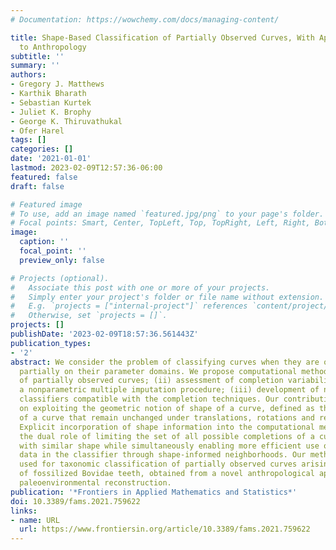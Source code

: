 ```yaml
---
# Documentation: https://wowchemy.com/docs/managing-content/

title: Shape-Based Classification of Partially Observed Curves, With Applications
  to Anthropology
subtitle: ''
summary: ''
authors:
- Gregory J. Matthews
- Karthik Bharath
- Sebastian Kurtek
- Juliet K. Brophy
- George K. Thiruvathukal
- Ofer Harel
tags: []
categories: []
date: '2021-01-01'
lastmod: 2023-02-09T12:57:36-06:00
featured: false
draft: false

# Featured image
# To use, add an image named `featured.jpg/png` to your page's folder.
# Focal points: Smart, Center, TopLeft, Top, TopRight, Left, Right, BottomLeft, Bottom, BottomRight.
image:
  caption: ''
  focal_point: ''
  preview_only: false

# Projects (optional).
#   Associate this post with one or more of your projects.
#   Simply enter your project's folder or file name without extension.
#   E.g. `projects = ["internal-project"]` references `content/project/deep-learning/index.md`.
#   Otherwise, set `projects = []`.
projects: []
publishDate: '2023-02-09T18:57:36.561443Z'
publication_types:
- '2'
abstract: We consider the problem of classifying curves when they are observed only
  partially on their parameter domains. We propose computational methods for (i) completion
  of partially observed curves; (ii) assessment of completion variability through
  a nonparametric multiple imputation procedure; (iii) development of nearest neighbor
  classifiers compatible with the completion techniques. Our contributions are founded
  on exploiting the geometric notion of shape of a curve, defined as those aspects
  of a curve that remain unchanged under translations, rotations and reparameterizations.
  Explicit incorporation of shape information into the computational methods plays
  the dual role of limiting the set of all possible completions of a curve to those
  with similar shape while simultaneously enabling more efficient use of training
  data in the classifier through shape-informed neighborhoods. Our methods are then
  used for taxonomic classification of partially observed curves arising from images
  of fossilized Bovidae teeth, obtained from a novel anthropological application concerning
  paleoenvironmental reconstruction.
publication: '*Frontiers in Applied Mathematics and Statistics*'
doi: 10.3389/fams.2021.759622
links:
- name: URL
  url: https://www.frontiersin.org/article/10.3389/fams.2021.759622
---
```

